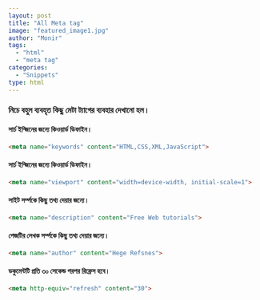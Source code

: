 ```yaml
---
layout: post
title: "All Meta tag"
image: "featured_image1.jpg"
author: "Monir"
tags:
  - "html"
  - "meta tag"
categories:
  - "Snippets"
type: html  
---
```


### নিচে বহুল ব্যবহৃত কিছু মেটা ট্যাগের ব্যবহার দেখানো হল।

#### সার্চ ইন্জিনের জন্যে কিওয়ার্ড ডিফাইন।

<!--more-->


```html
<meta name="keywords" content="HTML,CSS,XML,JavaScript">
```

#### সার্চ ইন্জিনের জন্যে কিওয়ার্ড ডিফাইন।

```html
<meta name="viewport" content="width=device-width, initial-scale=1">
```

#### সাইট সর্ম্পকে কিছু তথ্য দেয়ার জন্যে।

```html
<meta name="description" content="Free Web tutorials">
```

#### পেজটির লেখক সর্ম্পকে কিছু তথ্য দেয়ার জন্যে।

```html
<meta name="author" content="Hege Refsnes">
```

#### ডকুমেন্টটি প্রতি ৩০ সেকেন্ড পরপর রিফ্রেস হবে।

```html
<meta http-equiv="refresh" content="30">
```
